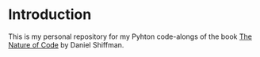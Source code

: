 # Introduction

This is my personal repository for my Pyhton code-alongs of the book [The Nature of Code](https://natureofcode.com/) by Daniel Shiffman.
